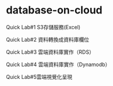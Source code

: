 # database-on-cloud

Quick Lab#1 S3存儲服務(Excel)

Quick Lab#2 資料轉換成資料庫欄位

Quick Lab#3 雲端資料庫實作（RDS）

Quick Lab#4 雲端資料庫實作（Dynamodb）

Quick Lab#5雲端視覺化呈現
